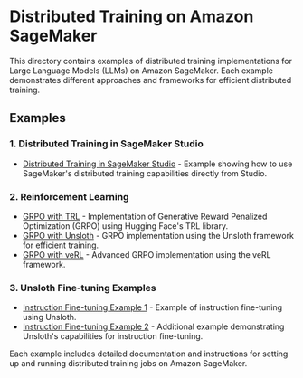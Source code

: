 # Distributed Training on Amazon SageMaker

This directory contains examples of distributed training implementations for Large Language Models (LLMs) on Amazon SageMaker. Each example demonstrates different approaches and frameworks for efficient distributed training.

## Examples

### 1. Distributed Training in SageMaker Studio

- [Distributed Training in SageMaker Studio](distributed_training_sm_unified_studio/README.md) - Example showing how to use SageMaker's distributed training capabilities directly from Studio.

### 2. Reinforcement Learning

- [GRPO with TRL](reinforcement-learning/grpo/trl/README.md) - Implementation of Generative Reward Penalized Optimization (GRPO) using Hugging Face's TRL library.
- [GRPO with Unsloth](reinforcement-learning/grpo/unsloth/README.md) - GRPO implementation using the Unsloth framework for efficient training.
- [GRPO with veRL](reinforcement-learning/grpo/veRL/README.md) - Advanced GRPO implementation using the veRL framework.

### 3. Unsloth Fine-tuning Examples

- [Instruction Fine-tuning Example 1](unsloth/instruct-fine-tuning-example-1/README.md) - Example of instruction fine-tuning using Unsloth.
- [Instruction Fine-tuning Example 2](unsloth/instruct-fine-tuning-example-2/README.md) - Additional example demonstrating Unsloth's capabilities for instruction fine-tuning.

Each example includes detailed documentation and instructions for setting up and running distributed training jobs on Amazon SageMaker.
